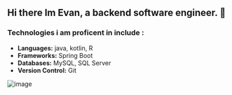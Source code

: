 ## Hi there Im Evan, a backend software engineer. 👋

 ### Technologies i am proficent in include :

- **Languages:** java, kotlin, R
- **Frameworks:** Spring Boot
- **Databases:** MySQL, SQL Server
- **Version Control:** Git



![image](https://github.com/evanrobert/evanrobert/assets/112796625/e320dc83-f016-4a75-bd47-3c4be4bbbd67)










